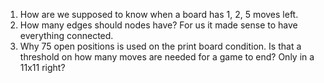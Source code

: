 1. How are we supposed to know when a board has 1, 2, 5 moves left.
2. How many edges should nodes have? For us it made sense to have everything connected.
3. Why 75 open positions is used on the print board condition. Is that a threshold on how many moves are needed for a game to end? Only in a 11x11 right?
